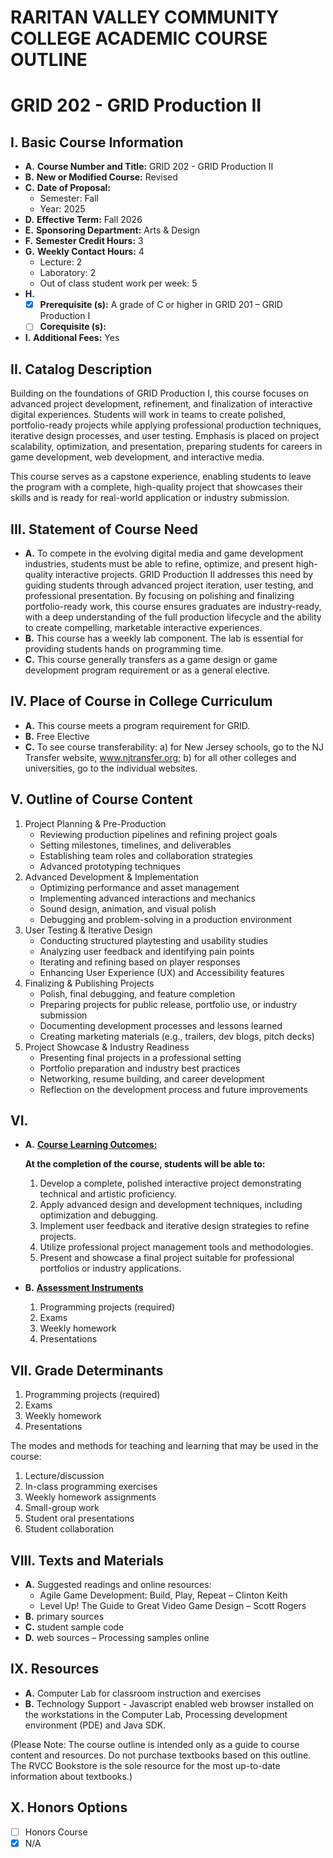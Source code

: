 # RARITAN VALLEY COMMUNITY COLLEGE ACADEMIC COURSE OUTLINE

# GRID 202 - GRID Production II

## I. Basic Course Information

- **A.** **Course Number and Title:** GRID 202 - GRID Production II
- **B.** **New or Modified Course:** Revised
- **C.** **Date of Proposal:**  
    - Semester: Fall  
    - Year: 2025
- **D.** **Effective Term:** Fall 2026
- **E.** **Sponsoring Department:** Arts & Design
- **F.** **Semester Credit Hours:** 3
- **G.** **Weekly Contact Hours:** 4 
    - Lecture: 2
    - Laboratory: 2  
    - Out of class student work per week: 5
- **H.** 
    - [x] **Prerequisite (s):** A grade of C or higher in GRID 201 – GRID Production I 
    - [ ] **Corequisite (s):** 
- **I.** **Additional Fees:** Yes

## II. Catalog Description

Building on the foundations of GRID Production I, this course focuses on advanced project development, refinement, and finalization of interactive digital experiences. Students will work in teams to create polished, portfolio-ready projects while applying professional production techniques, iterative design processes, and user testing. Emphasis is placed on project scalability, optimization, and presentation, preparing students for careers in game development, web development, and interactive media.

This course serves as a capstone experience, enabling students to leave the program with a complete, high-quality project that showcases their skills and is ready for real-world application or industry submission.

## III. Statement of Course Need

- **A.** To compete in the evolving digital media and game development industries, students must be able to refine, optimize, and present high-quality interactive projects. GRID Production II addresses this need by guiding students through advanced project iteration, user testing, and professional presentation. By focusing on polishing and finalizing portfolio-ready work, this course ensures graduates are industry-ready, with a deep understanding of the full production lifecycle and the ability to create compelling, marketable interactive experiences.
- **B.** This course has a weekly lab component. The lab is essential for providing students hands on programming time.
- **C.** This course generally transfers as a game design or game development program requirement or as a general elective.

## IV. Place of Course in College Curriculum

- **A.** This course meets a program requirement for GRID.
- **B.** Free Elective
- **C.** To see course transferability: a) for New Jersey schools, go to the NJ Transfer website, www.njtransfer.org; b) for all other colleges and universities, go to the individual websites.

## V. Outline of Course Content

1. Project Planning & Pre-Production
    - Reviewing production pipelines and refining project goals
    - Setting milestones, timelines, and deliverables
    - Establishing team roles and collaboration strategies
    - Advanced prototyping techniques
1. Advanced Development & Implementation
    - Optimizing performance and asset management
    - Implementing advanced interactions and mechanics
    - Sound design, animation, and visual polish
    - Debugging and problem-solving in a production environment
1. User Testing & Iterative Design
    - Conducting structured playtesting and usability studies
    - Analyzing user feedback and identifying pain points
    - Iterating and refining based on player responses
    - Enhancing User Experience (UX) and Accessibility features
1. Finalizing & Publishing Projects
    - Polish, final debugging, and feature completion
    - Preparing projects for public release, portfolio use, or industry submission
    - Documenting development processes and lessons learned
    - Creating marketing materials (e.g., trailers, dev blogs, pitch decks)
1. Project Showcase & Industry Readiness
    - Presenting final projects in a professional setting
    - Portfolio preparation and industry best practices
    - Networking, resume building, and career development
    - Reflection on the development process and future improvements

## VI. 

- **A.** **<u>Course Learning Outcomes:</u>**  

    **At the completion of the course, students will be able to:**  
    1. Develop a complete, polished interactive project demonstrating technical and artistic proficiency.
    1. Apply advanced design and development techniques, including optimization and debugging.
    1. Implement user feedback and iterative design strategies to refine projects.
    1. Utilize professional project management tools and methodologies.
    1. Present and showcase a final project suitable for professional portfolios or industry applications.

- **B.** **<u>Assessment Instruments</u>**  
    1. Programming projects (required)
    2. Exams
    3. Weekly homework
    4. Presentations

## VII. Grade Determinants

1. Programming projects (required)
1. Exams
1. Weekly homework
1. Presentations

The modes and methods for teaching and learning that may be used in the course:

1. Lecture/discussion
1. In-class programming exercises
1. Weekly homework assignments
1. Small-group work
1. Student oral presentations
1. Student collaboration

## VIII. Texts and Materials
- **A.** Suggested readings and online resources:
    - Agile Game Development: Build, Play, Repeat – Clinton Keith
    - Level Up! The Guide to Great Video Game Design – Scott Rogers
- **B.** primary sources
- **C.** student sample code
- **D.** web sources – Processing samples online

## IX. Resources
- **A.** Computer Lab for classroom instruction and exercises
- **B.** Technology Support - Javascript enabled web browser installed on the workstations in the Computer Lab, Processing development environment (PDE) and Java SDK.

(Please Note: The course outline is intended only as a guide to course content and resources. Do not purchase textbooks based on this outline. The RVCC Bookstore is the sole resource for the most up-to-date information about textbooks.)

## X. Honors Options
- [ ] Honors Course
- [x] N/A